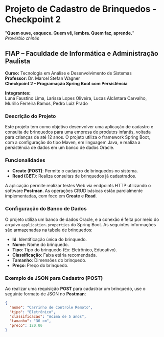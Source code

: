 # Projeto de Cadastro de Brinquedos - Checkpoint 2

"**Quem ouve, esquece. Quem vê, lembra. Quem faz, aprende.**"  
*Provérbio chinês*

## FIAP – Faculdade de Informática e Administração Paulista  
**Curso:** Tecnologia em Análise e Desenvolvimento de Sistemas  
**Professor:** Dr. Marcel Stefan Wagner  
**Checkpoint 2 - Programação Spring Boot com Persistência**

**Integrantes:**  
Luna Faustino Lima, Larissa Lopes Oliveira, Lucas Alcântara Carvalho, Murillo Ferreira Ramos, Pedro Luiz Prado

### Descrição do Projeto

Este projeto tem como objetivo desenvolver uma aplicação de cadastro e consulta de brinquedos para uma empresa de produtos infantis, voltada para crianças de até 12 anos. O projeto utiliza o framework Spring Boot, com a configuração do tipo Maven, em linguagem Java, e realiza a persistência de dados em um banco de dados Oracle.

### Funcionalidades

- **Create (POST)**: Permite o cadastro de brinquedos no sistema.
- **Read (GET)**: Realiza consultas de brinquedos já cadastrados.

A aplicação permite realizar testes Web via endpoints HTTP utilizando o software **Postman**. As operações CRUD básicas estão parcialmente implementadas, com foco em **Create** e **Read**.

### Configuração do Banco de Dados

O projeto utiliza um banco de dados Oracle, e a conexão é feita por meio do arquivo `application.properties` do Spring Boot. As seguintes informações são armazenadas na tabela de brinquedos:

- **Id**: Identificação única do brinquedo.
- **Nome**: Nome do brinquedo.
- **Tipo**: Tipo do brinquedo (Ex: Eletrônico, Educativo).
- **Classificação**: Faixa etária recomendada.
- **Tamanho**: Dimensões do brinquedo.
- **Preço**: Preço do brinquedo.

### Exemplo de JSON para Cadastro (POST)

Ao realizar uma requisição **POST** para cadastrar um brinquedo, use o seguinte formato de JSON no **Postman**:

```json
{
  "nome": "Carrinho de Controle Remoto",
  "tipo": "Eletrônico",
  "classificacao": "Acima de 5 anos",
  "tamanho": "30 cm",
  "preco": 120.00
}
